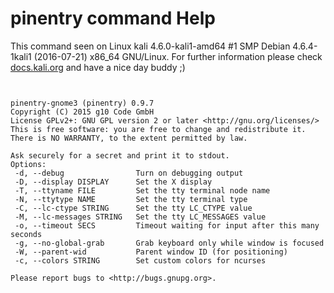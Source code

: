 # pinentry command Help

 This command seen on Linux kali 4.6.0-kali1-amd64 #1 SMP Debian 4.6.4-1kali1 (2016-07-21) x86_64 GNU/Linux. For further information please check [docs.kali.org](docs.kali.org) and have a nice day buddy ;) 

~~~


pinentry-gnome3 (pinentry) 0.9.7
Copyright (C) 2015 g10 Code GmbH
License GPLv2+: GNU GPL version 2 or later <http://gnu.org/licenses/>
This is free software: you are free to change and redistribute it.
There is NO WARRANTY, to the extent permitted by law.

Ask securely for a secret and print it to stdout.
Options:
 -d, --debug                Turn on debugging output
 -D, --display DISPLAY      Set the X display
 -T, --ttyname FILE         Set the tty terminal node name
 -N, --ttytype NAME         Set the tty terminal type
 -C, --lc-ctype STRING      Set the tty LC_CTYPE value
 -M, --lc-messages STRING   Set the tty LC_MESSAGES value
 -o, --timeout SECS         Timeout waiting for input after this many seconds
 -g, --no-global-grab       Grab keyboard only while window is focused
 -W, --parent-wid           Parent window ID (for positioning)
 -c, --colors STRING        Set custom colors for ncurses

Please report bugs to <http://bugs.gnupg.org>.

~~~

